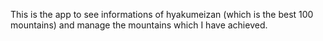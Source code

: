 This is the app to see informations of hyakumeizan (which is the best 100 mountains) and manage the mountains which I have achieved.